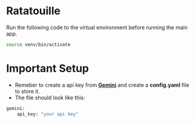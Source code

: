 # Ratatouille

Run the following code to the virtual environment before running the main app.
```bash
source venv/bin/activate
```

# Important Setup
- Remeber to create a api key from **[Gemini](https://ai.google.dev/gemini-api/docs/api-key)** and create a **config.yaml** file to store it.
- The file should look like this:
```bash
gemini:
    api_key: "your api key"
```

